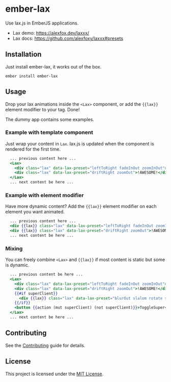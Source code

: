 ember-lax
==============================================================================

Use lax.js in EmberJS applications.

- Lax demo: https://alexfox.dev/laxxx/
- Lax docs: https://github.com/alexfoxy/laxxx#presets


Installation
------------------------------------------------------------------------------

Just install ember-lax, it works out of the box.

```
ember install ember-lax
```


Usage
------------------------------------------------------------------------------

Drop your lax animations inside the `<Lax>` component, or add the `{{lax}}`
element modifier to your tag.  Done!

The dummy app contains some examples.

### Example with template component

Just wrap your content in `Lax`.  lax.js is updated when the component
is rendered for the first time.

```hbs
  ... previous content here ...
  <Lax>
    <div class="lax" data-lax-preset="leftToRight fadeInOut zoomInOut">!AWESOME!</div>
    <div class="lax" data-lax-preset="driftRight zoomOut">!AWESOME!</div>
  </Lax>
  ... next content be here ...
```

### Example with element modifier

Have more dynamic content?  Add the `{{lax}}` element modifier on each
element you want animated.

```hbs
  ... previous content here ...
  <div {{lax}} class="lax" data-lax-preset="leftToRight fadeInOut zoomInOut">!AWESOME!</div>
  <div {{lax}} class="lax" data-lax-preset="driftRight zoomOut">!AWESOME!</div>
  ... next content be here ...
```

### Mixing

You can freely combine `<Lax>` and `{{lax}}` if most content is static
but some is dynamic.

```hbs
  ... previous content be here ...
  <Lax>
    <div class="lax" data-lax-preset="leftToRight fadeInOut zoomInOut">!AWESOME!</div>
    <div class="lax" data-lax-preset="driftRight zoomOut">!AWESOME!</div>
    {{#if superClient}}
      <div {{lax}} class="lax" data-lax-preset="blurOut slalom rotate swing">ZUpaHClient</div>
    {{/if}}
    <button {{action (mut superClient) (not superClient)}}>ToggleSuper</button>
  </Lax>
  ... next content be here ...
```


Contributing
------------------------------------------------------------------------------

See the [Contributing](CONTRIBUTING.md) guide for details.


License
------------------------------------------------------------------------------

This project is licensed under the [MIT License](LICENSE.md).
